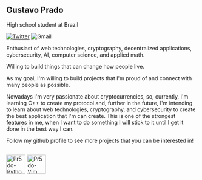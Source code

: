 ## Gustavo Prado

High school student at Brazil

[![Twitter](https://img.shields.io/badge/twitter-%231DA1F2.svg?style=for-the-badge&logo=Twitter&logoColor=white)](https://twitter.com/gusta0604)
![Gmail](https://img.shields.io/badge/github.v5x7y@aleeas.com-D14836?style=for-the-badge&logo=gmail&logoColor=white)

Enthusiast of web technologies, cryptography, decentralized applications, cybersecurity, AI, computer science, and applied math.

Willing to build things that can change how people live.

As my goal, I'm willing to build projects that I'm proud of and connect with many people as possible.

Nowadays I'm very passionate about cryptocurrencies, so, currently, I'm learning C++ to create my protocol and, further in the future, I'm intending to learn about web technologies, cryptography, and cybersecurity to create the best application that I'm can create. This is one of the strongest features in me, when I want to do something I will stick to it until I get it done in the best way I can.

Follow my github profile to see more projects that you can be interested in!

##

<div>
<img align="center" alt="Pr5do-Python" height="50" weight="40" src="https://cdn.jsdelivr.net/gh/devicons/devicon/icons/python/python-original.svg" />
<img align="center" alt="Pr5do-Vim" height="50" weight="40" src="https://cdn.jsdelivr.net/gh/devicons/devicon/icons/vim/vim-original.svg" />

</div>
